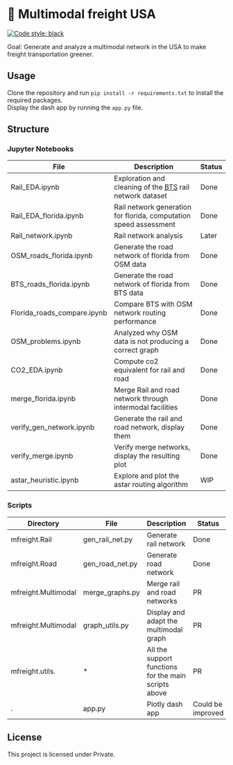 # :seedling: Multimodal freight USA
[![Code style: black](https://img.shields.io/badge/code%20style-black-000000.svg)](https://github.com/python/black)

Goal: Generate and analyze a multimodal network in the USA to make freight transportation greener.

## Usage
Clone the repository and run `pip install -r requirements.txt` to install the required packages. <br>
Display the dash app by running the `app.py` file.

## Structure
### Jupyter Notebooks
| File | Description | Status |
| ----------- | ----------- |  ----------- | 
| Rail_EDA.ipynb | Exploration and cleaning of the [BTS](https://data-usdot.opendata.arcgis.com/datasets/north-american-rail-lines-1) rail network dataset | Done |
| Rail_EDA_florida.ipynb | Rail network generation for florida, computation speed assessment | Done |
| Rail_network.ipynb | Rail network analysis | Later |
| OSM_roads_florida.ipynb | Generate the road network of florida from OSM data | Done |
| BTS_roads_florida.ipynb | Generate the road network of florida from BTS data | Done |
| Florida_roads_compare.ipynb | Compare BTS with OSM network routing performance | Done |
| OSM_problems.ipynb | Analyzed why OSM data is not producing a correct graph| Done |
| CO2_EDA.ipynb | Compute co2 equivalent for rail and road | Done |
| merge_florida.ipynb | Merge Rail and road network through intermodal facilities | Done |
| verify_gen_network.ipynb | Generate the rail and road network, display them | Done |
| verify_merge.ipynb | Verify merge networks, display the resulting plot | Done |
| astar_heuristic.ipynb | Explore and plot the astar routing algorithm | WIP |


### Scripts
| Directory | File | Description | Status |
| ----------- | ----------- | ----------- |  ----------- | 
| mfreight.Rail| gen_rail_net.py | Generate rail network | Done|
| mfreight.Road| gen_road_net.py | Generate road network | Done|
| mfreight.Multimodal | merge_graphs.py | Merge rail and road networks | PR|
| mfreight.Multimodal | graph_utils.py | Display and adapt the multimodal graph | PR|
| mfreight.utils.| * | All the support functions for the main scripts above | PR|
| . | app.py | Plotly dash app | Could be improved|

## License

This project is licensed under Private.
